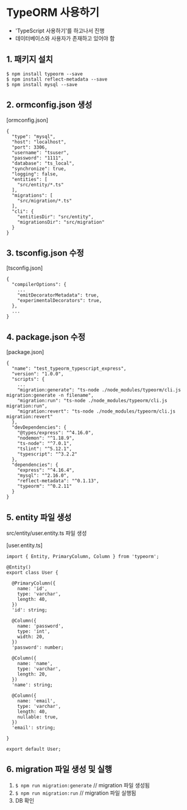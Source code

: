 # TypeORM 사용하기

- 'TypeScript 사용하기'를 하고나서 진행
- 데이터베이스와 사용자가 존재하고 있어야 함

## 1. 패키지 설치

```
$ npm install typeorm --save
$ npm install reflect-metadata --save
$ npm install mysql --save
```

## 2. ormconfig.json 생성

[ormconfig.json]

```
{
  "type": "mysql",
  "host": "localhost",
  "port": 3306,
  "username": "tsuser",
  "password": "1111",
  "database": "ts_local",
  "synchronize": true,
  "logging": false,
  "entities": [
    "src/entity/*.ts"
  ],
  "migrations": [
    "src/migration/*.ts"
  ],
  "cli": {
    "entitiesDir": "src/entity",
    "migrationsDir": "src/migration"
  }
}
```

## 3. tsconfig.json 수정

[tsconfig.json]

```
{
  "compilerOptions": {
    ...
    "emitDecoratorMetadata": true,
    "experimentalDecorators": true,
  },
  ...
}
```

## 4. package.json 수정

[package.json]

```
{
  "name": "test_typeorm_typescript_express",
  "version": "1.0.0",
  "scripts": {
    ...
    "migration:generate": "ts-node ./node_modules/typeorm/cli.js migration:generate -n filename",
    "migration:run": "ts-node ./node_modules/typeorm/cli.js migration:run",
    "migration:revert": "ts-node ./node_modules/typeorm/cli.js migration:revert"
  },
  "devDependencies": {
    "@types/express": "^4.16.0",
    "nodemon": "^1.18.9",
    "ts-node": "^7.0.1",
    "tslint": "^5.12.1",
    "typescript": "^3.2.2"
  },
  "dependencies": {
    "express": "^4.16.4",
    "mysql": "^2.16.0",
    "reflect-metadata": "^0.1.13",
    "typeorm": "^0.2.11"
  }
}
```

## 5. entity 파일 생성

src/entity/user.entity.ts 파일 생성

[user.entity.ts]

```
import { Entity, PrimaryColumn, Column } from 'typeorm';

@Entity()
export class User {
  
  @PrimaryColumn({
    name: 'id',
    type: 'varchar',
    length: 40,
  })
  'id': string;

  @Column({
    name: 'password',
    type: 'int',
    width: 20,
  })
  'password': number;

  @Column({
    name: 'name',
    type: 'varchar',
    length: 20,
  })
  'name': string;

  @Column({
    name: 'email',
    type: 'varchar',
    length: 40,
    nullable: true,
  })
  'email': string;

}

export default User;
```

## 6. migration 파일 생성 및 실행

1. `$ npm run migration:generate`          // migration 파일 생성됨
2. `$ npm run migration:run`          // migration 파일 실행됨
3. DB 확인
